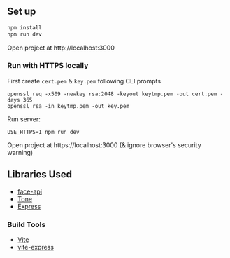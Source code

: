## Set up

```sh
npm install
npm run dev
```

Open project at http://localhost:3000

### Run with HTTPS locally

First create `cert.pem` & `key.pem` following CLI prompts

```
openssl req -x509 -newkey rsa:2048 -keyout keytmp.pem -out cert.pem -days 365
openssl rsa -in keytmp.pem -out key.pem
```

Run server:

```
USE_HTTPS=1 npm run dev
```

Open project at https://localhost:3000 (& ignore browser's security warning)

## Libraries Used

- [face-api](https://github.com/justadudewhohacks/face-api.js)
- [Tone](https://tonejs.github.io/)
- [Express](https://expressjs.com/)

### Build Tools

- [Vite](https://vitejs.dev/)
- [vite-express](https://github.com/szymmis/vite-express)
